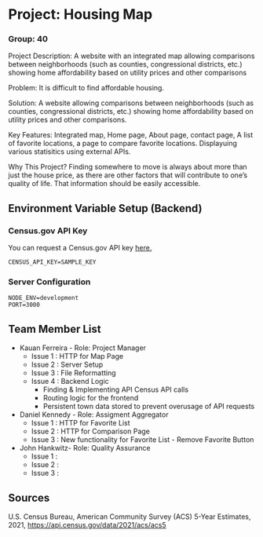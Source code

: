# Project: Housing Map
### Group: 40 

Project Description: A website with an integrated map allowing comparisons between neighborhoods (such as counties, congressional districts, etc.) showing home affordability based on utility prices and other comparisons

Problem: It is difficult to find affordable housing.

Solution: A website allowing comparisons between neighborhoods (such as counties, congressional districts, etc.) showing home affordability based on utility prices and other comparisons.

Key Features: Integrated map, Home page, About page, contact page, A list of favorite locations, a page to compare favorite locations. Displayuing various statisitics using external APIs.

Why This Project? Finding somewhere to move is always about more than just the house price, as there are other factors that will contribute to one’s quality of life. That information should be easily accessible.

## Environment Variable Setup (Backend)

### Census.gov API Key

You can request a Census.gov API key [here.](https://api.census.gov/data/key_signup.html)

```
CENSUS_API_KEY=SAMPLE_KEY
```

### Server Configuration

```
NODE_ENV=development
PORT=3000
```

## Team Member List
  - Kauan Ferreira - Role: Project Manager
    - Issue 1 : HTTP for Map Page
    - Issue 2 : Server Setup
    - Issue 3 : File Reformatting
    - Issue 4 : Backend Logic
      - Finding & Implementing API Census API calls
      - Routing logic for the frontend
      - Persistent town data stored to prevent overusage of API requests
  - Daniel Kennedy - Role: Assigment Aggregator
    - Issue 1 : HTTP for Favorite List
    - Issue 2 : HTTP for Comparison Page
    - Issue 3 : New functionality for Favorite List - Remove Favorite Button
  - John Hankwitz- Role: Quality Assurance
    - Issue 1 :
    - Issue 2 : 
    - Issue 3 : 

## Sources
U.S. Census Bureau, American Community Survey (ACS) 5-Year Estimates, 2021, https://api.census.gov/data/2021/acs/acs5